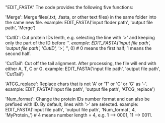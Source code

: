 "EDIT_FASTA" 
The code provides the following five functions:

'Merge': Merge files(.txt, .fasta, or other text files) in the same folder into the same new file.
  example:
  EDIT_FASTA('input floder path', 'output file path', 'Merge')
  
'CutID': Cut protein IDs lenth, e.g. selecting the line with '>' and keeping only the part of the ID before '_'.
  example:
  EDIT_FASTA('input file path', 'output file path', 'CutID', '>', '_', 0) # 0 means the first half; 1 means the second half.
  
'CutTail': Cut off the tail alignment. After processing, the file will end with either A, T, C or G.
  example:
  EDIT_FASTA('input file path', 'output file path', 'CutTail')
  
'ATCG_replace': Replace chars that is not 'A' or 'T' or 'C' or 'G' as '-'.
  example:
  EDIT_FASTA('input file path', 'output file path', 'ATCG_replace')
  
'Num_format': Change the protein IDs number format and can also be prefixed with ID. By default, lines with '>' are selected.
  example:
  EDIT_FASTA('input file path', 'output file path', 'Num_format', 4, 'MyProtein_') # 4 means number length = 4, e.g. 1 --> 0001, 11 --> 0011.
